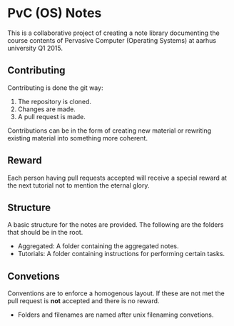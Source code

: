 # PvC (OS) Notes
This is a collaborative project of creating a note library documenting the
course contents of Pervasive Computer (Operating Systems) at aarhus university
Q1 2015.

## Contributing
Contributing is done the git way:

1. The repository is cloned.
2. Changes are made.
3. A pull request is made.

Contributions can be in the form of creating new material or rewriting existing
material into something more coherent.

## Reward
Each person having pull requests accepted will receive a special reward at the
next tutorial not to mention the eternal glory.

## Structure
A basic structure for the notes are provided. The following are the folders
that should be in the root.

* Aggregated: A folder containing the aggregated notes.
* Tutorials: A folder containing instructions for performing certain tasks.


## Convetions
Conventions are to enforce a homogenous layout. If these are not met the pull
request is __not__ accepted and there is no reward.

* Folders and filenames are named after unix filenaming convetions.
